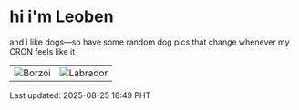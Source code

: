 # hi i'm Leoben

and i like dogs—so have some random dog pics that change whenever my CRON feels like it

|  |  |
|--------|----------|
| ![Borzoi](https://random-dog-vercel.vercel.app/api/random-borzoi?v=1756118966) | ![Labrador](https://random-dog-vercel.vercel.app/api/random-labrador?v=1756118966) |

Last updated: 2025-08-25 18:49 PHT
